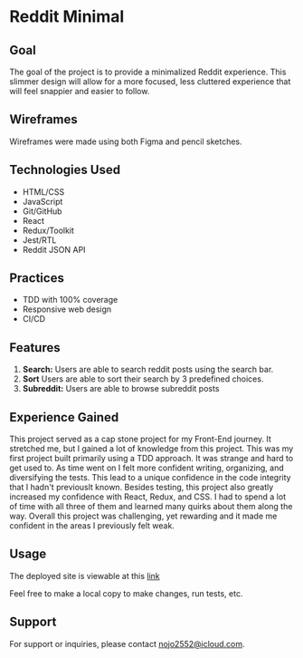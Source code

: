 # Reddit Minimal

## Goal

The goal of the project is to provide a minimalized Reddit experience. This slimmer design will allow for a more focused, less cluttered experience that will feel snappier and easier to follow. 

## Wireframes

Wireframes were made using both Figma and pencil sketches.

## Technologies Used

- HTML/CSS
- JavaScript
- Git/GitHub
- React
- Redux/Toolkit
- Jest/RTL
- Reddit JSON API

## Practices

- TDD with 100% coverage
- Responsive web design
- CI/CD

## Features

1. **Search:** Users are able to search reddit posts using the search bar.
2. **Sort** Users are able to sort their search by 3 predefined choices.
3. **Subreddit:** Users are able to browse subreddit posts

## Experience Gained

This project served as a cap stone project for my Front-End journey. It stretched me, but I gained a lot of knowledge from this project. This was my first project built primarily using a TDD approach. It was strange and hard to get used to. As time went on I felt more confident writing, organizing, and diversifying the tests. This lead to a unique confidence in the code integrity that I hadn't previouslt known. Besides testing, this project also greatly increased my confidence with React, Redux, and CSS. I had to spend a lot of time with all three of them and learned many quirks about them along the way. Overall this project was challenging, yet rewarding and it made me confident in the areas I previously felt weak.

## Usage

The deployed site is viewable at this [link](https://reddit-limited.netlify.app)

Feel free to make a local copy to make changes, run tests, etc.

## Support

For support or inquiries, please contact [nojo2552@icloud.com](mailto:nojo2552@icloud.com).